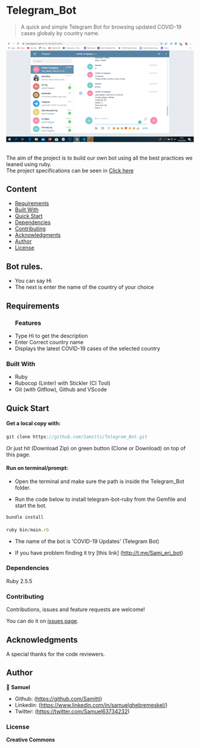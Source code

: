 # Telegram_Bot
> A quick and simple Telegram Bot for browsing updated COVID-19 cases globaly by country name.

![screenshot](img/screen_sh.png)

<br>The aim of the project is to build our own bot using all the best practices we leaned using ruby.<br>
The project specifications can be seen in [Click here](https://www.notion.so/Build-your-own-bot-ebd0d7ac5da240e5987720bdc83f38fa)

## Content

* [Requirements](#requirements)
* [Built With](#built-with)
* [Quick Start](#quick-start)
* [Dependencies](#dependencies)
* [Contributing](#contributing)
* [Acknowledgments](#acknowledgments)
* [Author](#author)
* [License](#license)

## Bot rules.

* You can say Hi
* The next is enter the name of the country of your choice

## Requirements

<ul>
  <h3>Features</h3>
  <li>Type Hi to get the description</li>
  <li>Enter Correct country name</li>
  <li>Displays the latest COVID-19 cases of the selected country</li>
</ul>

### Built With

- Ruby <br>
- Rubocop (Linter) with Stickler (CI Tool)<br>
- Git (with Gitflow), Github and VScode <br>


## Quick Start

#### Get a local copy with:<br>

```js
git clone https://github.com/Samitti/Telegram_Bot.git
```

Or just hit (Download Zip) on green button (Clone or Download) on top of this page.

#### Run on terminal/prompt:

* Open the terminal and make sure the path is inside the Telegram_Bot folder.

* Run the code below to install telegram-bot-ruby from the Gemfile and start the bot.

```js
bundle install

ruby bin/main.rb

```

* The name of the bot is 'COVID-19 Updates' (Telegram Bot)

* If you have problem finding it try [this link] (http://t.me/Sami_eri_bot)

### Dependencies

Ruby 2.5.5

### Contributing

Contributions, issues and feature requests are welcome!

You can do it on [issues page](https://github.com/Samitti/Telegram_Bot/issues).

## Acknowledgments

A special thanks for the code reviewers.

## Author

👤 **Samuel**

- Github: (https://github.com/Samitti)
- Linkedin: (https://www.linkedin.com/in/samuelghebremeskel/)
- Twitter: (https://twitter.com/Samuel63734232)

### License

<strong>Creative Commons</strong>
